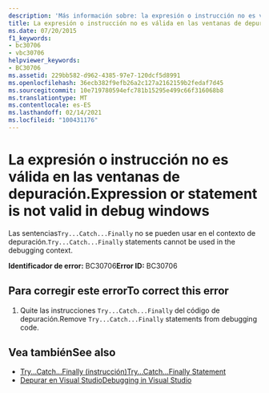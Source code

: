 ```yaml
---
description: 'Más información sobre: la expresión o instrucción no es válida en las ventanas de depuración'
title: La expresión o instrucción no es válida en las ventanas de depuración.
ms.date: 07/20/2015
f1_keywords:
- bc30706
- vbc30706
helpviewer_keywords:
- BC30706
ms.assetid: 229bb582-d962-4385-97e7-120dcf5d8991
ms.openlocfilehash: 36ecb382f9efb26a2c127a2162159b2fedaf7d45
ms.sourcegitcommit: 10e719780594efc781b15295e499c66f316068b8
ms.translationtype: MT
ms.contentlocale: es-ES
ms.lasthandoff: 02/14/2021
ms.locfileid: "100431176"
---
```

# <a name="expression-or-statement-is-not-valid-in-debug-windows"></a><span data-ttu-id="95af3-103">La expresión o instrucción no es válida en las ventanas de depuración.</span><span class="sxs-lookup"><span data-stu-id="95af3-103">Expression or statement is not valid in debug windows</span></span>

<span data-ttu-id="95af3-104">Las sentencias`Try...Catch...Finally` no se pueden usar en el contexto de depuración.</span><span class="sxs-lookup"><span data-stu-id="95af3-104">`Try...Catch...Finally` statements cannot be used in the debugging context.</span></span>  
  
 <span data-ttu-id="95af3-105">**Identificador de error:** BC30706</span><span class="sxs-lookup"><span data-stu-id="95af3-105">**Error ID:** BC30706</span></span>  
  
## <a name="to-correct-this-error"></a><span data-ttu-id="95af3-106">Para corregir este error</span><span class="sxs-lookup"><span data-stu-id="95af3-106">To correct this error</span></span>  
  
1. <span data-ttu-id="95af3-107">Quite las instrucciones `Try...Catch...Finally` del código de depuración.</span><span class="sxs-lookup"><span data-stu-id="95af3-107">Remove `Try...Catch...Finally` statements from debugging code.</span></span>  
  
## <a name="see-also"></a><span data-ttu-id="95af3-108">Vea también</span><span class="sxs-lookup"><span data-stu-id="95af3-108">See also</span></span>

- [<span data-ttu-id="95af3-109">Try...Catch...Finally (instrucción)</span><span class="sxs-lookup"><span data-stu-id="95af3-109">Try...Catch...Finally Statement</span></span>](../language-reference/statements/try-catch-finally-statement.md)
- [<span data-ttu-id="95af3-110">Depurar en Visual Studio</span><span class="sxs-lookup"><span data-stu-id="95af3-110">Debugging in Visual Studio</span></span>](/visualstudio/debugger/debugger-feature-tour)
